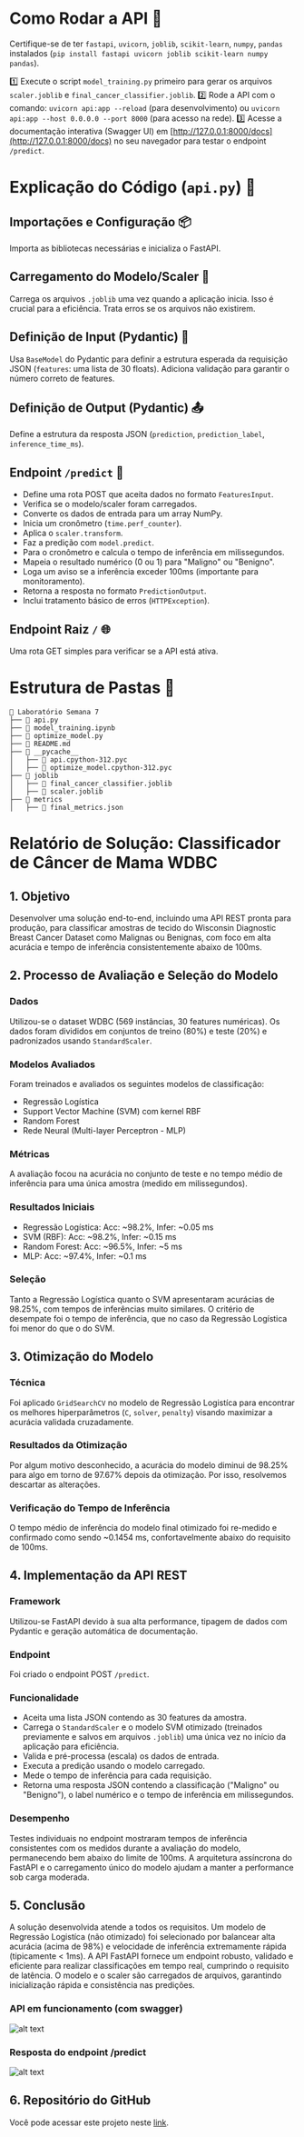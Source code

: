 # Como Rodar a API 🚀

Certifique-se de ter `fastapi`, `uvicorn`, `joblib`, `scikit-learn`, `numpy`, `pandas` instalados (`pip install fastapi uvicorn joblib scikit-learn numpy pandas`).

1️⃣ Execute o script `model_training.py` primeiro para gerar os arquivos `scaler.joblib` e `final_cancer_classifier.joblib`.
2️⃣ Rode a API com o comando: `uvicorn api:app --reload` (para desenvolvimento) ou `uvicorn api:app --host 0.0.0.0 --port 8000` (para acesso na rede).
3️⃣ Acesse a documentação interativa (Swagger UI) em [http://127.0.0.1:8000/docs](http://127.0.0.1:8000/docs) no seu navegador para testar o endpoint `/predict`.

# Explicação do Código (`api.py`) 📝

## Importações e Configuração 📦

Importa as bibliotecas necessárias e inicializa o FastAPI.

## Carregamento do Modelo/Scaler 📂

Carrega os arquivos `.joblib` uma vez quando a aplicação inicia. Isso é crucial para a eficiência. Trata erros se os arquivos não existirem.

## Definição de Input (Pydantic) 🧩

Usa `BaseModel` do Pydantic para definir a estrutura esperada da requisição JSON (`features`: uma lista de 30 floats). Adiciona validação para garantir o número correto de features.

## Definição de Output (Pydantic) 📤

Define a estrutura da resposta JSON (`prediction`, `prediction_label`, `inference_time_ms`).

## Endpoint `/predict` 🔮

- Define uma rota POST que aceita dados no formato `FeaturesInput`.
- Verifica se o modelo/scaler foram carregados.
- Converte os dados de entrada para um array NumPy.
- Inicia um cronômetro (`time.perf_counter`).
- Aplica o `scaler.transform`.
- Faz a predição com `model.predict`.
- Para o cronômetro e calcula o tempo de inferência em milissegundos.
- Mapeia o resultado numérico (0 ou 1) para "Maligno" ou "Benigno".
- Loga um aviso se a inferência exceder 100ms (importante para monitoramento).
- Retorna a resposta no formato `PredictionOutput`.
- Inclui tratamento básico de erros (`HTTPException`).

## Endpoint Raiz `/` 🌐

Uma rota GET simples para verificar se a API está ativa.

# Estrutura de Pastas 📁

```
📂 Laboratório Semana 7
├── 📄 api.py
├── 📄 model_training.ipynb
├── 📄 optimize_model.py
├── 📄 README.md
├── 📂 __pycache__
│   ├── 📄 api.cpython-312.pyc
│   ├── 📄 optimize_model.cpython-312.pyc
├── 📂 joblib
│   ├── 📄 final_cancer_classifier.joblib
│   ├── 📄 scaler.joblib
├── 📂 metrics
│   ├── 📄 final_metrics.json
```

# Relatório de Solução: Classificador de Câncer de Mama WDBC

## 1. Objetivo

Desenvolver uma solução end-to-end, incluindo uma API REST pronta para produção, para classificar amostras de tecido do Wisconsin Diagnostic Breast Cancer Dataset como Malignas ou Benignas, com foco em alta acurácia e tempo de inferência consistentemente abaixo de 100ms.

## 2. Processo de Avaliação e Seleção do Modelo

### Dados

Utilizou-se o dataset WDBC (569 instâncias, 30 features numéricas). Os dados foram divididos em conjuntos de treino (80%) e teste (20%) e padronizados usando `StandardScaler`.

### Modelos Avaliados

Foram treinados e avaliados os seguintes modelos de classificação:

- Regressão Logística
- Support Vector Machine (SVM) com kernel RBF
- Random Forest
- Rede Neural (Multi-layer Perceptron - MLP)

### Métricas

A avaliação focou na acurácia no conjunto de teste e no tempo médio de inferência para uma única amostra (medido em milissegundos).

### Resultados Iniciais

- Regressão Logística: Acc: ~98.2%, Infer: ~0.05 ms
- SVM (RBF): Acc: ~98.2%, Infer: ~0.15 ms
- Random Forest: Acc: ~96.5%, Infer: ~5 ms
- MLP: Acc: ~97.4%, Infer: ~0.1 ms

### Seleção

Tanto a Regressão Logística quanto o SVM apresentaram acurácias de 98.25%, com tempos de inferências muito similares.
O critério de desempate foi o tempo de inferência, que no caso da Regressão Logística foi menor do que o do SVM.

## 3. Otimização do Modelo

### Técnica

Foi aplicado `GridSearchCV` no modelo de Regressão Logistíca para encontrar os melhores hiperparâmetros (`C`, `solver`, `penalty`) visando maximizar a acurácia validada cruzadamente.

### Resultados da Otimização

Por algum motivo desconhecido, a acurácia do modelo diminui de 98.25% para algo em torno de 97.67% depois da otimização. Por isso, resolvemos descartar as alterações.

### Verificação do Tempo de Inferência

O tempo médio de inferência do modelo final otimizado foi re-medido e confirmado como sendo ~0.1454 ms, confortavelmente abaixo do requisito de 100ms.

## 4. Implementação da API REST

### Framework

Utilizou-se FastAPI devido à sua alta performance, tipagem de dados com Pydantic e geração automática de documentação.

### Endpoint

Foi criado o endpoint POST `/predict`.

### Funcionalidade

- Aceita uma lista JSON contendo as 30 features da amostra.
- Carrega o `StandardScaler` e o modelo SVM otimizado (treinados previamente e salvos em arquivos `.joblib`) uma única vez no início da aplicação para eficiência.
- Valida e pré-processa (escala) os dados de entrada.
- Executa a predição usando o modelo carregado.
- Mede o tempo de inferência para cada requisição.
- Retorna uma resposta JSON contendo a classificação ("Maligno" ou "Benigno"), o label numérico e o tempo de inferência em milissegundos.

### Desempenho

Testes individuais no endpoint mostraram tempos de inferência consistentes com os medidos durante a avaliação do modelo, permanecendo bem abaixo do limite de 100ms. A arquitetura assíncrona do FastAPI e o carregamento único do modelo ajudam a manter a performance sob carga moderada.

## 5. Conclusão

A solução desenvolvida atende a todos os requisitos. Um modelo de Regressão Logistíca (não otimizado) foi selecionado por balancear alta acurácia (acima de 98%) e velocidade de inferência extremamente rápida (tipicamente < 1ms). A API FastAPI fornece um endpoint robusto, validado e eficiente para realizar classificações em tempo real, cumprindo o requisito de latência. O modelo e o scaler são carregados de arquivos, garantindo inicialização rápida e consistência nas predições.

### API em funcionamento (com swagger)

![alt text](/imgs/image.png)

### Resposta do endpoint /predict

![alt text](/imgs/image1.png)

## 6. Repositório do GitHub

Você pode acessar este projeto neste [link](https://github.com/artcalciolari/Uni-JalaUniversity/tree/main/Data%20Science/Laborat%C3%B3rio%20Semana%207).
